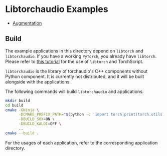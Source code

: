 # Libtorchaudio Examples

* [Augmentation](./augmentation)

## Build

The example applications in this directory depend on `libtorch` and `libtorchaudio`.
If you have a working `PyTorch`, you already have `libtorch`.
Please refer to [this tutorial](https://pytorch.org/tutorials/advanced/torch_script_custom_classes.html) for the use of `libtorch` and TorchScript.

`libtorchaudio` is the library of torchaudio's C++ components without Python component.
It is currently not distributed, and it will be built alongside with the applications.

The following commands will build `libtorchaudio` and applications.

```bash
mkdir build
cd build
cmake -GNinja \
      -DCMAKE_PREFIX_PATH="$(python -c 'import torch;print(torch.utils.cmake_prefix_path)')" \
      -DBUILD_SOX=ON \
      -DBUILD_KALDI=OFF \
      ..
cmake --build .
```

For the usages of each application, refer to the corresponding application directory.
